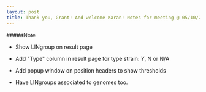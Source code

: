 ```yaml
---
layout: post
title: Thank you, Grant! And welcome Karan! Notes for meeting @ 05/10/2017
---
```


#####Note
* Show LINgroup on result page
* Add "Type" column in result page for type strain: Y, N or N/A
* Add popup window on position headers to show thresholds

* Have LINgroups associated to genomes too.
